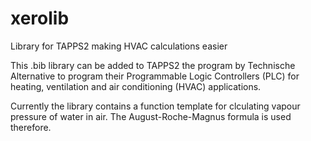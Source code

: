 # xerolib
Library for TAPPS2 making HVAC calculations easier

This .bib library can be added to TAPPS2 the program by Technische Alternative to program their Programmable Logic Controllers (PLC) for heating, ventilation and air conditioning (HVAC) applications.

Currently the library contains a function template for clculating vapour pressure of water in air. The August-Roche-Magnus formula is used therefore.
